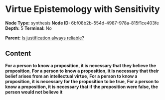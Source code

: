 # Virtue Epistemology with Sensitivity

**Node Type:** synthesis
**Node ID:** 6bf08b2b-554d-4987-978a-815f1ce403fe
**Depth:** 5
**Terminal:** No

**Parent:** [Is justification always reliable?](is-justification-always-reliable-antithesis-b882ea69-00a2-4605-af2e-bc6cca1ac2d5.md)

## Content

**For a person to know a proposition, it is necessary that they believe the proposition**, **For a person to know a proposition, it is necessary that their belief arises from an intellectual virtue**, **For a person to know a proposition, it is necessary for the proposition to be true**, **For a person to know a proposition, it is necessary that if the proposition were false, the person would not believe it**
